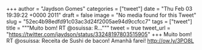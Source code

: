 
+++
author = "Jaydson Gomes"
categories = ["tweet"]
date = "Thu Feb 03 19:39:22 +0000 2011"
draft = false
image = "No media found for this Tweet"
slug = "52ec4b98edfd91c03ac3d24f2005ae94d9ccfcc7"
tags = ["tweet"]
title = """Muito bom! RT @osuissa: R..."""
tweet = true
tweet_url = "https://twitter.com/jaydson/status/33248197803515905"
+++
Muito bom! RT @osuissa: Receita de Sushi de bacon! Amanhã farei! http://ow.ly/3PO8L

